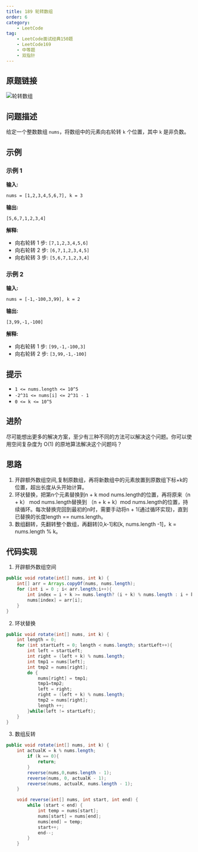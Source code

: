```yaml
---
title: 189 轮转数组
order: 6
category:
    - LeetCode
tag:
    - LeetCode面试经典150题
    - LeetCode169
    - 中等题
    - 双指针
---
```


## 原题链接

![轮转数组](https://leetcode.cn/problems/rotate-array/description/?envType=study-plan-v2&envId=top-interview-150)

## 问题描述

给定一个整数数组 `nums`，将数组中的元素向右轮转 `k` 个位置，其中 `k` 是非负数。

## 示例

### 示例 1

**输入:** 
```plaintext
nums = [1,2,3,4,5,6,7], k = 3
```
**输出:** 
```plaintext
[5,6,7,1,2,3,4]
```
**解释:**
- 向右轮转 1 步: `[7,1,2,3,4,5,6]`
- 向右轮转 2 步: `[6,7,1,2,3,4,5]`
- 向右轮转 3 步: `[5,6,7,1,2,3,4]`

### 示例 2

**输入:** 
```plaintext
nums = [-1,-100,3,99], k = 2
```
**输出:** 
```plaintext
[3,99,-1,-100]
```
**解释:** 
- 向右轮转 1 步: `[99,-1,-100,3]`
- 向右轮转 2 步: `[3,99,-1,-100]`

## 提示

- `1 <= nums.length <= 10^5`
- `-2^31 <= nums[i] <= 2^31 - 1`
- `0 <= k <= 10^5`

## 进阶

尽可能想出更多的解决方案，至少有三种不同的方法可以解决这个问题。你可以使用空间复杂度为 O(1) 的原地算法解决这个问题吗？

## 思路

1. 开辟额外数组空间,复制原数组，再将新数组中的元素放置到原数组下标+k的位置，超出长度从头开始计算。
2. 环状替换，把第n个元素替换到n + k mod nums.length的位置，再将原来（n + k） mod nums.length替换到 （n + k + k）mod nums.length的位置，持续循环。每次替换完回到最初的n时，需要手动将n + 1(通过循环实现)，直到已替换的长度length == nums.length。
3. 数组翻转，先翻转整个数组，再翻转[0,k-1]和[k, nums.length -1]，k = nums.length % k。

## 代码实现

1. 开辟额外数组空间

```java
public void rotate(int[] nums, int k) {
    int[] arr = Arrays.copyOf(nums, nums.length);
    for (int i = 0 ; i< arr.length;i++){
        int index = i + k >= nums.length? (i + k) % nums.length : i + k;
        nums[index] = arr[i];
    }
}
```

2. 环状替换

```java
public void rotate(int[] nums, int k) {
    int length = 0;
    for (int startLeft = 0; length < nums.length; startLeft++){
        int left = startLeft;
        int right = (left + k) % nums.length;
        int tmp1 = nums[left];
        int tmp2 = nums[right];
        do {
            nums[right] = tmp1;
            tmp1=tmp2;
            left = right;
            right = (left + k) % nums.length;
            tmp2 = nums[right];
            length ++;
        }while(left != startLeft);
    }
}
```

3. 数组反转

```java
public void rotate(int[] nums, int k) {
    int actualK = k % nums.length;
        if (k == 0){
            return;
        }
        reverse(nums,0,nums.length - 1);
        reverse(nums, 0, actualK - 1);
        reverse(nums, actualK, nums.length - 1);
    }

    void reverse(int[] nums, int start, int end) {
        while (start < end) {
            int temp = nums[start];
            nums[start] = nums[end];
            nums[end] = temp;
            start++;
            end--;
        }
    }
```